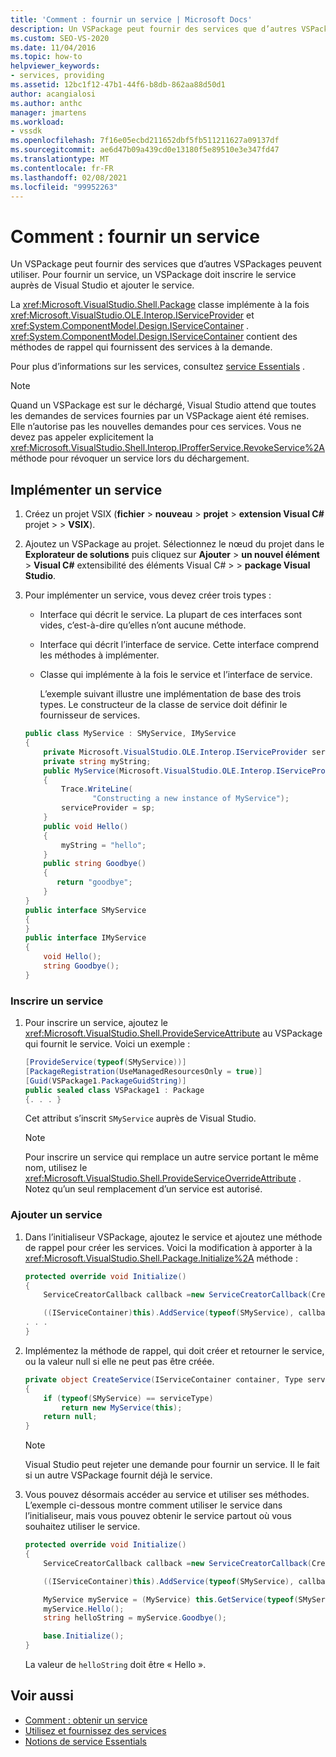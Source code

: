 ```yaml
---
title: 'Comment : fournir un service | Microsoft Docs'
description: Un VSPackage peut fournir des services que d’autres VSPackages peuvent utiliser. Découvrez comment un VSPackage inscrit un service auprès de Visual Studio et ajoute le service.
ms.custom: SEO-VS-2020
ms.date: 11/04/2016
ms.topic: how-to
helpviewer_keywords:
- services, providing
ms.assetid: 12bc1f12-47b1-44f6-b8db-862aa88d50d1
author: acangialosi
ms.author: anthc
manager: jmartens
ms.workload:
- vssdk
ms.openlocfilehash: 7f16e05ecbd211652dbf5fb511211627a09137df
ms.sourcegitcommit: ae6d47b09a439cd0e13180f5e89510e3e347fd47
ms.translationtype: MT
ms.contentlocale: fr-FR
ms.lasthandoff: 02/08/2021
ms.locfileid: "99952263"
---
```

# <a name="how-to-provide-a-service"></a>Comment : fournir un service
Un VSPackage peut fournir des services que d’autres VSPackages peuvent utiliser. Pour fournir un service, un VSPackage doit inscrire le service auprès de Visual Studio et ajouter le service.

 La <xref:Microsoft.VisualStudio.Shell.Package> classe implémente à la fois <xref:Microsoft.VisualStudio.OLE.Interop.IServiceProvider> et <xref:System.ComponentModel.Design.IServiceContainer> . <xref:System.ComponentModel.Design.IServiceContainer> contient des méthodes de rappel qui fournissent des services à la demande.

 Pour plus d’informations sur les services, consultez [service Essentials](../extensibility/internals/service-essentials.md) .

> [!NOTE]
> Quand un VSPackage est sur le déchargé, Visual Studio attend que toutes les demandes de services fournies par un VSPackage aient été remises. Elle n’autorise pas les nouvelles demandes pour ces services. Vous ne devez pas appeler explicitement la <xref:Microsoft.VisualStudio.Shell.Interop.IProfferService.RevokeService%2A> méthode pour révoquer un service lors du déchargement.

## <a name="implement-a-service"></a>Implémenter un service

1. Créez un projet VSIX (**fichier**  >  **nouveau**  >  **projet**  >  **extension Visual C#** projet  >    >  **VSIX**).

2. Ajoutez un VSPackage au projet. Sélectionnez le nœud du projet dans le **Explorateur de solutions** puis cliquez sur **Ajouter**  >  **un nouvel élément**  >  **Visual C#** extensibilité des éléments Visual C#  >    >  **package Visual Studio**.

3. Pour implémenter un service, vous devez créer trois types :

   - Interface qui décrit le service. La plupart de ces interfaces sont vides, c’est-à-dire qu’elles n’ont aucune méthode.

   - Interface qui décrit l’interface de service. Cette interface comprend les méthodes à implémenter.

   - Classe qui implémente à la fois le service et l’interface de service.

     L’exemple suivant illustre une implémentation de base des trois types. Le constructeur de la classe de service doit définir le fournisseur de services.

   ```csharp
   public class MyService : SMyService, IMyService
   {
       private Microsoft.VisualStudio.OLE.Interop.IServiceProvider serviceProvider;
       private string myString;
       public MyService(Microsoft.VisualStudio.OLE.Interop.IServiceProvider sp)
       {
           Trace.WriteLine(
                  "Constructing a new instance of MyService");
           serviceProvider = sp;
       }
       public void Hello()
       {
           myString = "hello";
       }
       public string Goodbye()
       {
          return "goodbye";
       }
   }
   public interface SMyService
   {
   }
   public interface IMyService
   {
       void Hello();
       string Goodbye();
   }

   ```

### <a name="register-a-service"></a>Inscrire un service

1. Pour inscrire un service, ajoutez le <xref:Microsoft.VisualStudio.Shell.ProvideServiceAttribute> au VSPackage qui fournit le service. Voici un exemple :

    ```csharp
    [ProvideService(typeof(SMyService))]
    [PackageRegistration(UseManagedResourcesOnly = true)]
    [Guid(VSPackage1.PackageGuidString)]
    public sealed class VSPackage1 : Package
    {. . . }
    ```

     Cet attribut s’inscrit `SMyService` auprès de Visual Studio.

    > [!NOTE]
    > Pour inscrire un service qui remplace un autre service portant le même nom, utilisez le <xref:Microsoft.VisualStudio.Shell.ProvideServiceOverrideAttribute> . Notez qu’un seul remplacement d’un service est autorisé.

### <a name="add-a-service"></a>Ajouter un service

1. Dans l’initialiseur VSPackage, ajoutez le service et ajoutez une méthode de rappel pour créer les services. Voici la modification à apporter à la <xref:Microsoft.VisualStudio.Shell.Package.Initialize%2A> méthode :

    ```csharp
    protected override void Initialize()
    {
        ServiceCreatorCallback callback =new ServiceCreatorCallback(CreateService);

        ((IServiceContainer)this).AddService(typeof(SMyService), callback);
    . . .
    }
    ```

2. Implémentez la méthode de rappel, qui doit créer et retourner le service, ou la valeur null si elle ne peut pas être créée.

    ```csharp
    private object CreateService(IServiceContainer container, Type serviceType)
    {
        if (typeof(SMyService) == serviceType)
            return new MyService(this);
        return null;
    }
    ```

    > [!NOTE]
    > Visual Studio peut rejeter une demande pour fournir un service. Il le fait si un autre VSPackage fournit déjà le service.

3. Vous pouvez désormais accéder au service et utiliser ses méthodes. L’exemple ci-dessous montre comment utiliser le service dans l’initialiseur, mais vous pouvez obtenir le service partout où vous souhaitez utiliser le service.

    ```csharp
    protected override void Initialize()
    {
        ServiceCreatorCallback callback =new ServiceCreatorCallback(CreateService);

        ((IServiceContainer)this).AddService(typeof(SMyService), callback);

        MyService myService = (MyService) this.GetService(typeof(SMyService));
        myService.Hello();
        string helloString = myService.Goodbye();

        base.Initialize();
    }
    ```

     La valeur de `helloString` doit être « Hello ».

## <a name="see-also"></a>Voir aussi
- [Comment : obtenir un service](../extensibility/how-to-get-a-service.md)
- [Utilisez et fournissez des services](../extensibility/using-and-providing-services.md)
- [Notions de service Essentials](../extensibility/internals/service-essentials.md)
